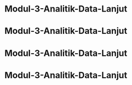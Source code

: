# Modul-3-Analitik-Data-Lanjut
# Modul-3-Analitik-Data-Lanjut
# Modul-3-Analitik-Data-Lanjut
# Modul-3-Analitik-Data-Lanjut
